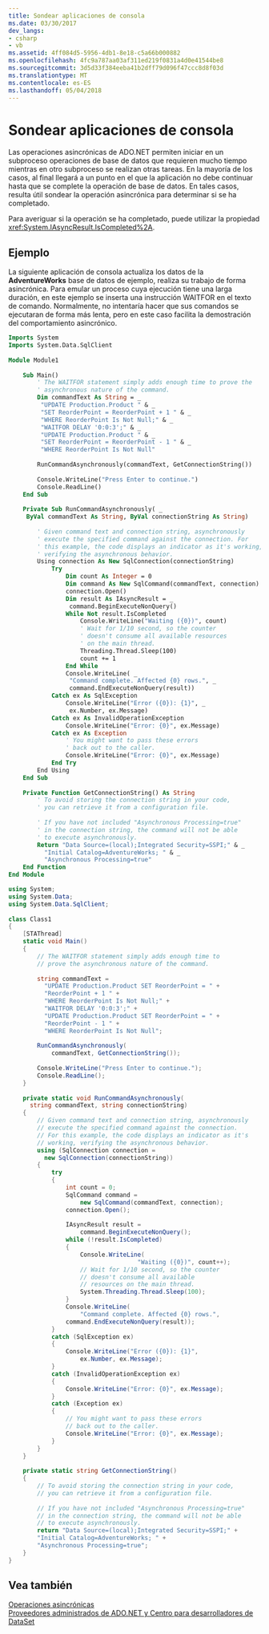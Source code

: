 ```yaml
---
title: Sondear aplicaciones de consola
ms.date: 03/30/2017
dev_langs:
- csharp
- vb
ms.assetid: 4ff084d5-5956-4db1-8e18-c5a66b000882
ms.openlocfilehash: 4fc9a787aa03af311ed219f0831a4d0e41544be8
ms.sourcegitcommit: 3d5d33f384eeba41b2dff79d096f47ccc8d8f03d
ms.translationtype: MT
ms.contentlocale: es-ES
ms.lasthandoff: 05/04/2018
---
```

# <a name="polling-in-console-applications"></a>Sondear aplicaciones de consola
Las operaciones asincrónicas de ADO.NET permiten iniciar en un subproceso operaciones de base de datos que requieren mucho tiempo mientras en otro subproceso se realizan otras tareas. En la mayoría de los casos, al final llegará a un punto en el que la aplicación no debe continuar hasta que se complete la operación de base de datos. En tales casos, resulta útil sondear la operación asincrónica para determinar si se ha completado.  
  
 Para averiguar si la operación se ha completado, puede utilizar la propiedad <xref:System.IAsyncResult.IsCompleted%2A>.  
  
## <a name="example"></a>Ejemplo  
 La siguiente aplicación de consola actualiza los datos de la **AdventureWorks** base de datos de ejemplo, realiza su trabajo de forma asincrónica. Para emular un proceso cuya ejecución tiene una larga duración, en este ejemplo se inserta una instrucción WAITFOR en el texto de comando. Normalmente, no intentaría hacer que sus comandos se ejecutaran de forma más lenta, pero en este caso facilita la demostración del comportamiento asincrónico.  
  
```vb  
Imports System  
Imports System.Data.SqlClient  
  
Module Module1  
  
    Sub Main()  
        ' The WAITFOR statement simply adds enough time to prove the   
        ' asynchronous nature of the command.  
        Dim commandText As String = _  
         "UPDATE Production.Product " & _  
         "SET ReorderPoint = ReorderPoint + 1 " & _  
         "WHERE ReorderPoint Is Not Null;" & _  
         "WAITFOR DELAY '0:0:3';" & _  
         "UPDATE Production.Product " & _  
         "SET ReorderPoint = ReorderPoint - 1 " & _  
         "WHERE ReorderPoint Is Not Null"  
  
        RunCommandAsynchronously(commandText, GetConnectionString())  
  
        Console.WriteLine("Press Enter to continue.")  
        Console.ReadLine()  
    End Sub  
  
    Private Sub RunCommandAsynchronously( _  
     ByVal commandText As String, ByVal connectionString As String)  
  
        ' Given command text and connection string, asynchronously   
        ' execute the specified command against the connection. For   
        ' this example, the code displays an indicator as it's working,   
        ' verifying the asynchronous behavior.   
        Using connection As New SqlConnection(connectionString)  
            Try  
                Dim count As Integer = 0  
                Dim command As New SqlCommand(commandText, connection)  
                connection.Open()  
                Dim result As IAsyncResult = _  
                 command.BeginExecuteNonQuery()  
                While Not result.IsCompleted  
                    Console.WriteLine("Waiting ({0})", count)  
                    ' Wait for 1/10 second, so the counter  
                    ' doesn't consume all available resources   
                    ' on the main thread.  
                    Threading.Thread.Sleep(100)  
                    count += 1  
                End While  
                Console.WriteLine( _  
                 "Command complete. Affected {0} rows.", _  
                 command.EndExecuteNonQuery(result))  
            Catch ex As SqlException  
                Console.WriteLine("Error ({0}): {1}", _  
                 ex.Number, ex.Message)  
            Catch ex As InvalidOperationException  
                Console.WriteLine("Error: {0}", ex.Message)  
            Catch ex As Exception  
                ' You might want to pass these errors  
                ' back out to the caller.  
                Console.WriteLine("Error: {0}", ex.Message)  
            End Try  
        End Using  
    End Sub  
  
    Private Function GetConnectionString() As String  
        ' To avoid storing the connection string in your code,              
        ' you can retrieve it from a configuration file.   
  
        ' If you have not included "Asynchronous Processing=true"   
        ' in the connection string, the command will not be able  
        ' to execute asynchronously.  
        Return "Data Source=(local);Integrated Security=SSPI;" & _  
          "Initial Catalog=AdventureWorks; " & _  
          "Asynchronous Processing=true"  
    End Function  
End Module   
```  
  
```csharp  
using System;  
using System.Data;  
using System.Data.SqlClient;  
  
class Class1  
{  
    [STAThread]  
    static void Main()  
    {  
        // The WAITFOR statement simply adds enough time to   
        // prove the asynchronous nature of the command.  
  
        string commandText =  
          "UPDATE Production.Product SET ReorderPoint = " +  
          "ReorderPoint + 1 " +  
          "WHERE ReorderPoint Is Not Null;" +  
          "WAITFOR DELAY '0:0:3';" +  
          "UPDATE Production.Product SET ReorderPoint = " +  
          "ReorderPoint - 1 " +  
          "WHERE ReorderPoint Is Not Null";  
  
        RunCommandAsynchronously(  
            commandText, GetConnectionString());  
  
        Console.WriteLine("Press Enter to continue.");  
        Console.ReadLine();  
    }  
  
    private static void RunCommandAsynchronously(  
      string commandText, string connectionString)  
    {  
        // Given command text and connection string, asynchronously  
        // execute the specified command against the connection.   
        // For this example, the code displays an indicator as it's   
        // working, verifying the asynchronous behavior.   
        using (SqlConnection connection =  
          new SqlConnection(connectionString))  
        {  
            try  
            {  
                int count = 0;  
                SqlCommand command =   
                    new SqlCommand(commandText, connection);  
                connection.Open();  
  
                IAsyncResult result =   
                    command.BeginExecuteNonQuery();  
                while (!result.IsCompleted)  
                {  
                    Console.WriteLine(  
                                    "Waiting ({0})", count++);  
                    // Wait for 1/10 second, so the counter  
                    // doesn't consume all available   
                    // resources on the main thread.  
                    System.Threading.Thread.Sleep(100);  
                }  
                Console.WriteLine(  
                    "Command complete. Affected {0} rows.",  
                command.EndExecuteNonQuery(result));  
            }  
            catch (SqlException ex)  
            {  
                Console.WriteLine("Error ({0}): {1}",   
                    ex.Number, ex.Message);  
            }  
            catch (InvalidOperationException ex)  
            {  
                Console.WriteLine("Error: {0}", ex.Message);  
            }  
            catch (Exception ex)  
            {  
                // You might want to pass these errors  
                // back out to the caller.  
                Console.WriteLine("Error: {0}", ex.Message);  
            }  
        }  
    }  
  
    private static string GetConnectionString()  
    {  
        // To avoid storing the connection string in your code,              
        // you can retrieve it from a configuration file.   
  
        // If you have not included "Asynchronous Processing=true"  
        // in the connection string, the command will not be able  
        // to execute asynchronously.  
        return "Data Source=(local);Integrated Security=SSPI;" +  
        "Initial Catalog=AdventureWorks; " +   
        "Asynchronous Processing=true";  
    }  
}  
```  
  
## <a name="see-also"></a>Vea también  
 [Operaciones asincrónicas](../../../../../docs/framework/data/adonet/sql/asynchronous-operations.md)  
 [Proveedores administrados de ADO.NET y Centro para desarrolladores de DataSet](http://go.microsoft.com/fwlink/?LinkId=217917)
